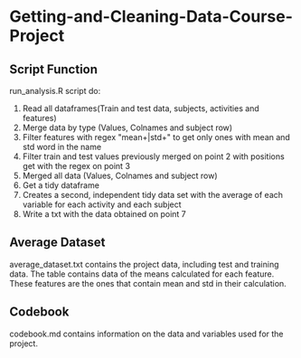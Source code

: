 # Getting-and-Cleaning-Data-Course-Project

## Script Function

run_analysis.R script do:

1) Read all dataframes(Train and test data, subjects, activities and features)
2) Merge data by type (Values, Colnames and subject row)
3) Filter features with regex "mean+|std+" to get only ones with mean and std word in the name
4) Filter train and test values previously merged on point 2 with positions get with the regex on point 3
5) Merged all data (Values, Colnames and subject row)
6) Get a tidy dataframe
7) Creates a second, independent tidy data set with the average of each variable for each activity and each subject
8) Write a txt with the data obtained on point 7

## Average Dataset

average_dataset.txt contains the project data, including test and training data. The table contains data of the means calculated for each feature. These features are the ones that contain mean and std in their calculation.

## Codebook

codebook.md contains information on the data and variables used for the project.
